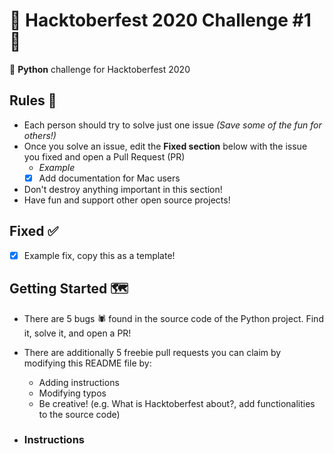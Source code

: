 # 🎉 Hacktoberfest 2020 Challenge #1 🎉
🐍 **Python** challenge for Hacktoberfest 2020

## Rules 📜
- Each person should try to solve just one issue *(Save some of the fun for others!)*
- Once you solve an issue, edit the **Fixed section** below with the issue you fixed and open a Pull Request (PR)
    - *Example*
    - [x] Add documentation for Mac users
- Don't destroy anything important in this section!
- Have fun and support other open source projects!

## Fixed ✅
- [x] Example fix, copy this as a template!

## Getting Started 🗺️
- There are 5 bugs 🕷️ found in the source code of the Python project. Find it, solve it, and open a PR!
- There are additionally 5 freebie pull requests you can claim by modifying this README file by:
    - Adding instructions
    - Modifying typos
    - Be creative! (e.g. What is Hacktoberfest about?, add functionalities to the source code)

- ### Instructions